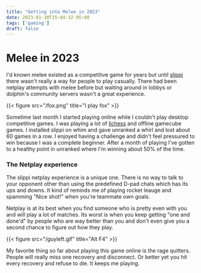```yaml
---
title: "Getting into Melee in 2023"
date: 2023-01-30T15:04:32-05:00
tags: ['gaming']
draft: false
---
```


# Melee in 2023

I'd known melee existed as a competitive game for years but until [slippi](https://slippi.gg) there wasn't really a way for people to play casually. There had been netplay attempts with melee before but waiting around in lobbys or dolphin's community servers wasn't a great experience.

{{< figure src="/fox.png" title="I play fox" >}}

Sometime last month I started playing online while I couldn't play desktop competitive games. I was playing a lot of [lichess](https://lichess.org) and offline gamecube games. I installed slippi on whim and gave unranked a whirl and lost about 60 games in a row. I enjoyed having a challenge and didn't feel pressured to win because I was a complete beginner. After a month of playing I've gotten to a healthy point in unranked where I'm winning about 50% of the time.

### The Netplay experience

The slippi netplay experience is a unique one. There is no way to talk to your opponent other than using the predefined D-pad chats which has its ups and downs. It kind of reminds me of playing rocket leauge and spamming "Nice shot!" when you're teammate own goals. 

Netplay is at its best when you find someone who is pretty even with you and will play a lot of matches. Its worst is when you keep getting "one and done'd" by people who are way better than you and don't even give you a second chance to figure out how they play.

{{< figure src="/guyleft.gif" title="Alt F4" >}}

My favorite thing so far about playing this game online is the rage quitters. People will really miss one recovery and disconnect. Or better yet you hit every recovery and refuse to die. It keeps me playing.      
